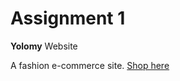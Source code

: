 # Assignment 1

**Yolomy** Website

A fashion e-commerce site. [Shop here][yolomy]

[yolomy]: https://pkminor.github.io/sa1/
